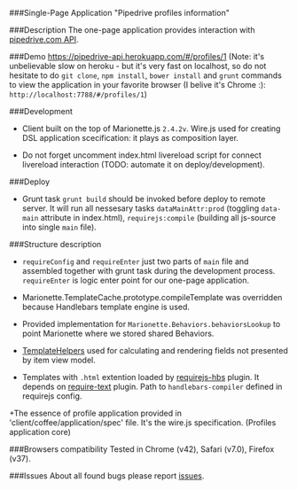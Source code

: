 ###Single-Page Application "Pipedrive profiles information"


###Description
The one-page application provides interaction with [pipedrive.com API](https://developers.pipedrive.com/v1).


###Demo
https://pipedrive-api.herokuapp.com/#/profiles/1
(Note: it's unbelievable slow on heroku - but it's very fast on localhost, so do not hesitate to do `git clone`, `npm install`, `bower install` and `grunt` commands to view the application in your favorite browser (I belive it's Chrome :): `http://localhost:7788/#/profiles/1`)

###Development
+ Client built on the top of Marionette.js `2.4.2v`. Wire.js used for creating DSL application scecification: it plays as composition layer.

+ Do not forget uncomment index.html livereload script for connect livereload interaction (TODO: automate it on deploy/development).

###Deploy
+ Grunt task `grunt build` should be invoked before deploy to remote server. It will run all nessesary tasks `dataMainAttr:prod` (toggling `data-main` attribute in index.html), `requirejs:compile` (building all js-source into single `main` file).

###Structure description

+ `requireConfig` and `requireEnter` just two parts of `main` file and assembled together with grunt task during the development process. `requireEnter` is logic enter point for our one-page application.

+ Marionette.TemplateCache.prototype.compileTemplate was overridden because Handlebars template engine is used. 

+ Provided implementation for `Marionette.Behaviors.behaviorsLookup` to point Marionette where we stored shared Behaviors.

+ [TemplateHelpers](http://marionettejs.com/docs/v2.4.2/marionette.view.html#viewtemplatehelpers) used for calculating and rendering fields not presented by item view model.

+ Templates with `.html` extention loaded by [requirejs-hbs](https://github.com/epeli/requirejs-hbs) plugin. It depends on [require-text](https://github.com/requirejs/text) plugin. Path to `handlebars-compiler` defined in requirejs config.

+The essence of profile application provided in 'client/coffee/application/spec' file. It's the wire.js specification. (Profiles application core)

###Browsers compatibility
Tested in Chrome (v42), Safari (v7.0), Firefox (v37).

###Issues
About all found bugs please report [issues](https://github.com/designeng/pipedrive-api/issues).